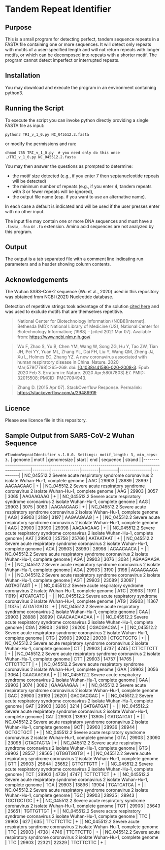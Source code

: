 # Tandem Repeat Identifier

## Purpose
This is a small program for detecting perfect, tandem sequence repeats in a FASTA file containing one or more sequences. It will detect only repeats with motifs of a user-specified length and will not return repeats with longer motifs, or which can be decomposed into repeats with a shorter motif. The program cannot detect imperfect or interrupted repeats.

## Installation
You may download and execute the program in an environment containing python3.

## Running the Script
To execute the script you can invoke python directly providing a single FASTA file as input:
```
python3 TRI_v_1_0.py NC_045512.2.fasta
```
or modify the permissions and run:
```
chmod 755 TRI_v_1_0.py  # you need only do this once
./TRI_v_1_0.py NC_045512.2.fasta
```
You may then answer the questions as prompted to determine:

* the motif size detected (e.g., if you enter 7 then septanucleotide repeats will be detected)
* the minimum number of repeats (e.g., if you enter 4, tandem repeats with 3 or fewer repeats will be ignored),
* the output file name (esp. if you want to use an alternative name).

In each case a default is indicated and will be used if the user presses enter with no other input.

The input file may contain one or more DNA sequences and must have a `.fasta`, `.fna` or `.fa` extension. Amino acid sequences are not analyzed by this program.

## Output
The output is a tab separated file with a comment line indicating run parameters and a header showing column contents.

## Acknowledgements
The Wuhan SARS-CoV-2 sequence (Wu et al., 2020) used in this repository was obtained from NCBI (2021) Nucleotide database.

Detection of repetitive strings took advantage of the solution [cited here](https://stackoverflow.com/a/29489919) and was used to exclude motifs that are themselves repetitive.

>National Center for Biotechnology Information (NCBI)[Internet]. Bethesda (MD): National Library of Medicine (US), National Center for Biotechnology Information; [1988] – [cited 2021 Mar 07]. Available from: https://www.ncbi.nlm.nih.gov/

>Wu F, Zhao S, Yu B, Chen YM, Wang W, Song ZG, Hu Y, Tao ZW, Tian JH, Pei YY, Yuan ML, Zhang YL, Dai FH, Liu Y, Wang QM, Zheng JJ, Xu L, Holmes EC, Zhang YZ. A new coronavirus associated with human respiratory disease in China. Nature. 2020 Mar;579(7798):265-269. doi: [10.1038/s41586-020-2008-3](https://dx.doi.org/10.1038/s41586-020-2008-3). Epub 2020 Feb 3. Erratum in: Nature. 2020 Apr;580(7803):E7. PMID: 32015508; PMCID: PMC7094943.

>Zhang D. [2015 Apr 07]. StackOverflow Response. Permalink: https://stackoverflow.com/a/29489919

## Licence
Please see licence file in this repository.

## Sample Output from SARS-CoV-2 Wuhan Sequence

`#TandemRepeatIdentifier v.1.0.0. Settings: motif_length: 3, min_reps: 3.`
| genome                                                                                            | motif   | genomesize   | start   | end     | sequence       | strand   |
|---------------------------------------------------------------------------------------------------|---------|--------------|---------|---------|----------------|----------|
| NC_045512.2 Severe acute respiratory syndrome coronavirus 2 isolate Wuhan-Hu-1, complete genome   | AAC     | 29903        | 28989   | 28997   | AACAACAAC      | +        |
| NC_045512.2 Severe acute respiratory syndrome coronavirus 2 isolate Wuhan-Hu-1, complete genome   | AAG     | 29903        | 3057    | 3065    | AAGAAGAAG      | +        |
| NC_045512.2 Severe acute respiratory syndrome coronavirus 2 isolate Wuhan-Hu-1, complete genome   | AAG     | 29903        | 3075    | 3083    | AAGAAGAAG      | +        |
| NC_045512.2 Severe acute respiratory syndrome coronavirus 2 isolate Wuhan-Hu-1, complete genome   | AAG     | 29903        | 3189    | 3197    | AAGAAGAAG      | +        |
| NC_045512.2 Severe acute respiratory syndrome coronavirus 2 isolate Wuhan-Hu-1, complete genome   | AAG     | 29903        | 29390   | 29398   | AAGAAGAAG      | +        |
| NC_045512.2 Severe acute respiratory syndrome coronavirus 2 isolate Wuhan-Hu-1, complete genome   | AAT     | 29903        | 25758   | 25766   | AATAATAAT      | +        |
| NC_045512.2 Severe acute respiratory syndrome coronavirus 2 isolate Wuhan-Hu-1, complete genome   | ACA     | 29903        | 28990   | 28998   | ACAACAACA      | +        |
| NC_045512.2 Severe acute respiratory syndrome coronavirus 2 isolate Wuhan-Hu-1, complete genome   | AGA     | 29903        | 3076    | 3084    | AGAAGAAGA      | +        |
| NC_045512.2 Severe acute respiratory syndrome coronavirus 2 isolate Wuhan-Hu-1, complete genome   | AGA     | 29903        | 3190    | 3198    | AGAAGAAGA      | +        |
| NC_045512.2 Severe acute respiratory syndrome coronavirus 2 isolate Wuhan-Hu-1, complete genome   | AGT     | 29903        | 23089   | 23097   | AGTAGTAGT      | +        |
| NC_045512.2 Severe acute respiratory syndrome coronavirus 2 isolate Wuhan-Hu-1, complete genome   | ATC     | 29903        | 11911   | 11919   | ATCATCATC      | +        |
| NC_045512.2 Severe acute respiratory syndrome coronavirus 2 isolate Wuhan-Hu-1, complete genome   | ATG     | 29903        | 11367   | 11375   | ATGATGATG      | +        |
| NC_045512.2 Severe acute respiratory syndrome coronavirus 2 isolate Wuhan-Hu-1, complete genome   | CAA     | 29903        | 28988   | 28999   | CAACAACAACAA   | +        |
| NC_045512.2 Severe acute respiratory syndrome coronavirus 2 isolate Wuhan-Hu-1, complete genome   | CGA     | 29903        | 26192   | 26200   | CGACGACGA      | +        |
| NC_045512.2 Severe acute respiratory syndrome coronavirus 2 isolate Wuhan-Hu-1, complete genome   | CTG     | 29903        | 29022   | 29030   | CTGCTGCTG      | +        |
| NC_045512.2 Severe acute respiratory syndrome coronavirus 2 isolate Wuhan-Hu-1, complete genome   | CTT     | 29903        | 4737    | 4745    | CTTCTTCTT      | +        |
| NC_045512.2 Severe acute respiratory syndrome coronavirus 2 isolate Wuhan-Hu-1, complete genome   | CTT     | 29903        | 14757   | 14765   | CTTCTTCTT      | +        |
| NC_045512.2 Severe acute respiratory syndrome coronavirus 2 isolate Wuhan-Hu-1, complete genome   | GAA     | 29903        | 3056    | 3064    | GAAGAAGAA      | +        |
| NC_045512.2 Severe acute respiratory syndrome coronavirus 2 isolate Wuhan-Hu-1, complete genome   | GAA     | 29903        | 3074    | 3082    | GAAGAAGAA      | +        |
| NC_045512.2 Severe acute respiratory syndrome coronavirus 2 isolate Wuhan-Hu-1, complete genome   | GAC     | 29903        | 26193   | 26201   | GACGACGAC      | +        |
| NC_045512.2 Severe acute respiratory syndrome coronavirus 2 isolate Wuhan-Hu-1, complete genome   | GAT     | 29903        | 3206    | 3214    | GATGATGAT      | +        |
| NC_045512.2 Severe acute respiratory syndrome coronavirus 2 isolate Wuhan-Hu-1, complete genome   | GAT     | 29903        | 13897   | 13905   | GATGATGAT      | +        |
| NC_045512.2 Severe acute respiratory syndrome coronavirus 2 isolate Wuhan-Hu-1, complete genome   | GCT     | 29903        | 28936   | 28944   | GCTGCTGCT      | +        |
| NC_045512.2 Severe acute respiratory syndrome coronavirus 2 isolate Wuhan-Hu-1, complete genome   | GTA     | 29903        | 23090   | 23098   | GTAGTAGTA      | +        |
| NC_045512.2 Severe acute respiratory syndrome coronavirus 2 isolate Wuhan-Hu-1, complete genome   | GTG     | 29903        | 28557   | 28565   | GTGGTGGTG      | +        |
| NC_045512.2 Severe acute respiratory syndrome coronavirus 2 isolate Wuhan-Hu-1, complete genome   | GTT     | 29903        | 25644   | 25652   | GTTGTTGTT      | +        |
| NC_045512.2 Severe acute respiratory syndrome coronavirus 2 isolate Wuhan-Hu-1, complete genome   | TCT     | 29903        | 4739    | 4747    | TCTTCTTCT      | +        |
| NC_045512.2 Severe acute respiratory syndrome coronavirus 2 isolate Wuhan-Hu-1, complete genome   | TGA     | 29903        | 13896   | 13904   | TGATGATGA      | +        |
| NC_045512.2 Severe acute respiratory syndrome coronavirus 2 isolate Wuhan-Hu-1, complete genome   | TGC     | 29903        | 28935   | 28943   | TGCTGCTGC      | +        |
| NC_045512.2 Severe acute respiratory syndrome coronavirus 2 isolate Wuhan-Hu-1, complete genome   | TGT     | 29903        | 25643   | 25651   | TGTTGTTGT      | +        |
| NC_045512.2 Severe acute respiratory syndrome coronavirus 2 isolate Wuhan-Hu-1, complete genome   | TTC     | 29903        | 627     | 635     | TTCTTCTTC      | +        |
| NC_045512.2 Severe acute respiratory syndrome coronavirus 2 isolate Wuhan-Hu-1, complete genome   | TTC     | 29903        | 4738    | 4746    | TTCTTCTTC      | +        |
| NC_045512.2 Severe acute respiratory syndrome coronavirus 2 isolate Wuhan-Hu-1, complete genome   | TTC     | 29903        | 22321   | 22329   | TTCTTCTTC      | +        |
